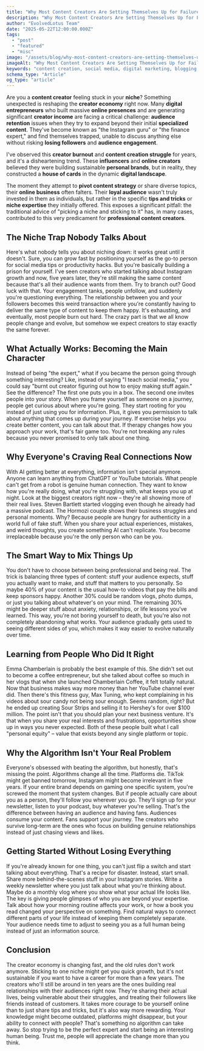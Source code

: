 ```yaml
---
title: "Why Most Content Creators Are Setting Themselves Up for Failure"
description: "Why Most Content Creators Are Setting Themselves Up for Failure"
author: "EvolvedLotus Team"
date: "2025-05-22T12:00:00.000Z"
tags:
  - "post"
  - "featured"
  - "misc"
image: "/assets/blog/why-most-content-creators-are-setting-themselves-up-for-failure.png"
imageAlt: "Why Most Content Creators Are Setting Themselves Up for Failure"
keywords: "content creation, social media, digital marketing, blogging, SEO, content strategy, social media marketing, online marketing"
schema_type: "Article"
og_type: "article"
---
```

Are you a **content creator** feeling stuck in your **niche**? Something unexpected is reshaping the **creator economy** right now. Many **digital entrepreneurs** who built massive **online presences** and are generating significant **creator income** are facing a critical challenge: **audience retention** issues when they try to expand beyond their initial **specialized content**. They've become known as "the Instagram guru" or "the finance expert," and find themselves trapped, unable to discuss anything else without risking **losing followers** and **audience engagement**. 

I've observed this **creator burnout** and **content creation struggle** for years, and it's a disheartening trend. These **influencers** and **online creators** believed they were building sustainable **personal brands**, but in reality, they constructed a **house of cards** in the dynamic **digital landscape**.

The moment they attempt to **pivot content strategy** or share diverse topics, their **online business** often falters. Their **loyal audience** wasn't truly invested in them as individuals, but rather in the specific **tips and tricks** or **niche expertise** they initially offered. This exposes a significant pitfall: the traditional advice of "picking a niche and sticking to it" has, in many cases, contributed to this very predicament for **professional content creators**.

## **The Niche Trap Nobody Talks About**

Here's what nobody tells you about niching down: it works great until it doesn't. Sure, you can grow fast by positioning yourself as the go-to person for social media tips or productivity hacks. But you're basically building a prison for yourself. I've seen creators who started talking about Instagram growth and now, five years later, they're still making the same content because that's all their audience wants from them. Try to branch out? Good luck with that. Your engagement tanks, people unfollow, and suddenly you're questioning everything. The relationship between you and your followers becomes this weird transaction where you're constantly having to deliver the same type of content to keep them happy. It's exhausting, and eventually, most people burn out hard. The crazy part is that we all know people change and evolve, but somehow we expect creators to stay exactly the same forever.

## **What Actually Works: Becoming the Main Character**

Instead of being "the expert," what if you became the person going through something interesting? Like, instead of saying "I teach social media," you could say "burnt out creator figuring out how to enjoy making stuff again." See the difference? The first one puts you in a box. The second one invites people into your story. When you frame yourself as someone on a journey, people get curious about where you're going. They start rooting for you instead of just using you for information. Plus, it gives you permission to talk about anything that comes up during your journey. If exercise helps you create better content, you can talk about that. If therapy changes how you approach your work, that's fair game too. You're not breaking any rules because you never promised to only talk about one thing.

## **Why Everyone's Craving Real Connections Now**

With AI getting better at everything, information isn't special anymore. Anyone can learn anything from ChatGPT or YouTube tutorials. What people can't get from a robot is genuine human connection. They want to know how you're really doing, what you're struggling with, what keeps you up at night. Look at the biggest creators right now – they're all showing more of their real lives. Steven Bartlett started vlogging even though he already had a massive podcast. The Hormozi couple shows their business struggles and personal moments. Why? Because people are hungry for authenticity in a world full of fake stuff. When you share your actual experiences, mistakes, and weird thoughts, you create something AI can't replicate. You become irreplaceable because you're the only person who can be you.

## **The Smart Way to Mix Things Up**

You don't have to choose between being professional and being real. The trick is balancing three types of content: stuff your audience expects, stuff you actually want to make, and stuff that matters to you personally. So maybe 40% of your content is the usual how-to videos that pay the bills and keep sponsors happy. Another 30% could be random vlogs, photo dumps, or just you talking about whatever's on your mind. The remaining 30% might be deeper stuff about anxiety, relationships, or life lessons you've learned. This way, you're not boring yourself to death, but you're also not completely abandoning what works. Your audience gradually gets used to seeing different sides of you, which makes it way easier to evolve naturally over time.

## **Learning from People Who Did It Right**

Emma Chamberlain is probably the best example of this. She didn't set out to become a coffee entrepreneur, but she talked about coffee so much in her vlogs that when she launched Chamberlain Coffee, it felt totally natural. Now that business makes way more money than her YouTube channel ever did. Then there's this fitness guy, Max Tuning, who kept complaining in his videos about sour candy not being sour enough. Seems random, right? But he ended up creating Sour Strips and selling it to Hershey's for over $100 million. The point isn't that you should plan your next business venture. It's that when you share your real interests and frustrations, opportunities show up in ways you never expected. Both of these people built what I call "personal equity" – value that exists beyond any single platform or topic.

## **Why the Algorithm Isn't Your Real Problem**

Everyone's obsessed with beating the algorithm, but honestly, that's missing the point. Algorithms change all the time. Platforms die. TikTok might get banned tomorrow, Instagram might become irrelevant in five years. If your entire brand depends on gaming one specific system, you're screwed the moment that system changes. But if people actually care about you as a person, they'll follow you wherever you go. They'll sign up for your newsletter, listen to your podcast, buy whatever you're selling. That's the difference between having an audience and having fans. Audiences consume your content. Fans support your journey. The creators who survive long-term are the ones who focus on building genuine relationships instead of just chasing views and likes.

## **Getting Started Without Losing Everything**

If you're already known for one thing, you can't just flip a switch and start talking about everything. That's a recipe for disaster. Instead, start small. Share more behind-the-scenes stuff in your Instagram stories. Write a weekly newsletter where you just talk about what you're thinking about. Maybe do a monthly vlog where you show what your actual life looks like. The key is giving people glimpses of who you are beyond your expertise. Talk about how your morning routine affects your work, or how a book you read changed your perspective on something. Find natural ways to connect different parts of your life instead of keeping them completely separate. Your audience needs time to adjust to seeing you as a full human being instead of just an information source.

## **Conclusion**

The creator economy is changing fast, and the old rules don't work anymore. Sticking to one niche might get you quick growth, but it's not sustainable if you want to have a career for more than a few years. The creators who'll still be around in ten years are the ones building real relationships with their audiences right now. They're sharing their actual lives, being vulnerable about their struggles, and treating their followers like friends instead of customers. It takes more courage to be yourself online than to just share tips and tricks, but it's also way more rewarding. Your knowledge might become outdated, platforms might disappear, but your ability to connect with people? That's something no algorithm can take away. So stop trying to be the perfect expert and start being an interesting human being. Trust me, people will appreciate the change more than you think.

